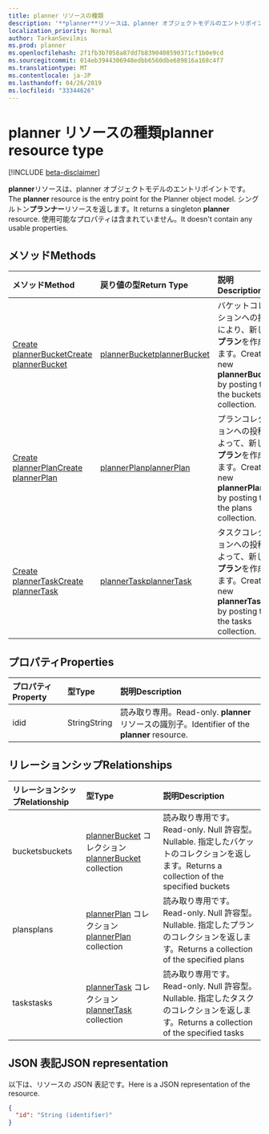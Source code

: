 ```yaml
---
title: planner リソースの種類
description: '**planner**リソースは、planner オブジェクトモデルのエントリポイントです。 シングルトン**プランナー**リソースを返します。  使用可能なプロパティは含まれていません。'
localization_priority: Normal
author: TarkanSevilmis
ms.prod: planner
ms.openlocfilehash: 2f1fb3b7058a87dd7b8390408590371cf1b0e9cd
ms.sourcegitcommit: 014eb3944306948edbb6560dbe689816a168c4f7
ms.translationtype: MT
ms.contentlocale: ja-JP
ms.lasthandoff: 04/26/2019
ms.locfileid: "33344626"
---
```

# <a name="planner-resource-type"></a><span data-ttu-id="88470-105">planner リソースの種類</span><span class="sxs-lookup"><span data-stu-id="88470-105">planner resource type</span></span>

[!INCLUDE [beta-disclaimer](../../includes/beta-disclaimer.md)]

<span data-ttu-id="88470-106">**planner**リソースは、planner オブジェクトモデルのエントリポイントです。</span><span class="sxs-lookup"><span data-stu-id="88470-106">The **planner** resource is the entry point for the Planner object model.</span></span> <span data-ttu-id="88470-107">シングルトン**プランナー**リソースを返します。</span><span class="sxs-lookup"><span data-stu-id="88470-107">It returns a singleton **planner** resource.</span></span>  <span data-ttu-id="88470-108">使用可能なプロパティは含まれていません。</span><span class="sxs-lookup"><span data-stu-id="88470-108">It doesn't contain any usable properties.</span></span>


## <a name="methods"></a><span data-ttu-id="88470-109">メソッド</span><span class="sxs-lookup"><span data-stu-id="88470-109">Methods</span></span>

| <span data-ttu-id="88470-110">メソッド</span><span class="sxs-lookup"><span data-stu-id="88470-110">Method</span></span>           | <span data-ttu-id="88470-111">戻り値の型</span><span class="sxs-lookup"><span data-stu-id="88470-111">Return Type</span></span>    |<span data-ttu-id="88470-112">説明</span><span class="sxs-lookup"><span data-stu-id="88470-112">Description</span></span>|
|:---------------|:--------|:----------|
|[<span data-ttu-id="88470-113">Create plannerBucket</span><span class="sxs-lookup"><span data-stu-id="88470-113">Create plannerBucket</span></span>](../api/planner-post-buckets.md) |[<span data-ttu-id="88470-114">plannerBucket</span><span class="sxs-lookup"><span data-stu-id="88470-114">plannerBucket</span></span>](plannerbucket.md)| <span data-ttu-id="88470-115">バケットコレクションへの投稿により、新しい**プラン**を作成します。</span><span class="sxs-lookup"><span data-stu-id="88470-115">Create a new **plannerBucket** by posting to the buckets collection.</span></span>|
|[<span data-ttu-id="88470-116">Create plannerPlan</span><span class="sxs-lookup"><span data-stu-id="88470-116">Create plannerPlan</span></span>](../api/planner-post-plans.md) |[<span data-ttu-id="88470-117">plannerPlan</span><span class="sxs-lookup"><span data-stu-id="88470-117">plannerPlan</span></span>](plannerplan.md)| <span data-ttu-id="88470-118">プランコレクションへの投稿によって、新しい**プラン**を作成します。</span><span class="sxs-lookup"><span data-stu-id="88470-118">Create a new **plannerPlan** by posting to the plans collection.</span></span>|
|[<span data-ttu-id="88470-119">Create plannerTask</span><span class="sxs-lookup"><span data-stu-id="88470-119">Create plannerTask</span></span>](../api/planner-post-tasks.md) |[<span data-ttu-id="88470-120">plannerTask</span><span class="sxs-lookup"><span data-stu-id="88470-120">plannerTask</span></span>](plannertask.md)| <span data-ttu-id="88470-121">タスクコレクションへの投稿によって、新しい**プラン**を作成します。</span><span class="sxs-lookup"><span data-stu-id="88470-121">Create a new **plannerTask** by posting to the tasks collection.</span></span>|

## <a name="properties"></a><span data-ttu-id="88470-122">プロパティ</span><span class="sxs-lookup"><span data-stu-id="88470-122">Properties</span></span>
| <span data-ttu-id="88470-123">プロパティ</span><span class="sxs-lookup"><span data-stu-id="88470-123">Property</span></span>     | <span data-ttu-id="88470-124">型</span><span class="sxs-lookup"><span data-stu-id="88470-124">Type</span></span>   |<span data-ttu-id="88470-125">説明</span><span class="sxs-lookup"><span data-stu-id="88470-125">Description</span></span>|
|:---------------|:--------|:----------|
|<span data-ttu-id="88470-126">id</span><span class="sxs-lookup"><span data-stu-id="88470-126">id</span></span>|<span data-ttu-id="88470-127">String</span><span class="sxs-lookup"><span data-stu-id="88470-127">String</span></span>| <span data-ttu-id="88470-128">読み取り専用。</span><span class="sxs-lookup"><span data-stu-id="88470-128">Read-only.</span></span> <span data-ttu-id="88470-129">**planner**リソースの識別子。</span><span class="sxs-lookup"><span data-stu-id="88470-129">Identifier of the **planner** resource.</span></span>|

## <a name="relationships"></a><span data-ttu-id="88470-130">リレーションシップ</span><span class="sxs-lookup"><span data-stu-id="88470-130">Relationships</span></span>
| <span data-ttu-id="88470-131">リレーションシップ</span><span class="sxs-lookup"><span data-stu-id="88470-131">Relationship</span></span> | <span data-ttu-id="88470-132">型</span><span class="sxs-lookup"><span data-stu-id="88470-132">Type</span></span>   |<span data-ttu-id="88470-133">説明</span><span class="sxs-lookup"><span data-stu-id="88470-133">Description</span></span>|
|:---------------|:--------|:----------|
|<span data-ttu-id="88470-134">buckets</span><span class="sxs-lookup"><span data-stu-id="88470-134">buckets</span></span>|<span data-ttu-id="88470-135">[plannerBucket](plannerbucket.md) コレクション</span><span class="sxs-lookup"><span data-stu-id="88470-135">[plannerBucket](plannerbucket.md) collection</span></span>| <span data-ttu-id="88470-136">読み取り専用です。</span><span class="sxs-lookup"><span data-stu-id="88470-136">Read-only.</span></span> <span data-ttu-id="88470-137">Null 許容型。</span><span class="sxs-lookup"><span data-stu-id="88470-137">Nullable.</span></span> <span data-ttu-id="88470-138">指定したバケットのコレクションを返します。</span><span class="sxs-lookup"><span data-stu-id="88470-138">Returns a collection of the specified buckets</span></span>|
|<span data-ttu-id="88470-139">plans</span><span class="sxs-lookup"><span data-stu-id="88470-139">plans</span></span>|<span data-ttu-id="88470-140">[plannerPlan](plannerplan.md) コレクション</span><span class="sxs-lookup"><span data-stu-id="88470-140">[plannerPlan](plannerplan.md) collection</span></span>| <span data-ttu-id="88470-141">読み取り専用です。</span><span class="sxs-lookup"><span data-stu-id="88470-141">Read-only.</span></span> <span data-ttu-id="88470-142">Null 許容型。</span><span class="sxs-lookup"><span data-stu-id="88470-142">Nullable.</span></span> <span data-ttu-id="88470-143">指定したプランのコレクションを返します。</span><span class="sxs-lookup"><span data-stu-id="88470-143">Returns a collection of the specified plans</span></span>|
|<span data-ttu-id="88470-144">tasks</span><span class="sxs-lookup"><span data-stu-id="88470-144">tasks</span></span>|<span data-ttu-id="88470-145">[plannerTask](plannertask.md) コレクション</span><span class="sxs-lookup"><span data-stu-id="88470-145">[plannerTask](plannertask.md) collection</span></span>| <span data-ttu-id="88470-146">読み取り専用です。</span><span class="sxs-lookup"><span data-stu-id="88470-146">Read-only.</span></span> <span data-ttu-id="88470-147">Null 許容型。</span><span class="sxs-lookup"><span data-stu-id="88470-147">Nullable.</span></span> <span data-ttu-id="88470-148">指定したタスクのコレクションを返します。</span><span class="sxs-lookup"><span data-stu-id="88470-148">Returns a collection of the specified tasks</span></span>|

## <a name="json-representation"></a><span data-ttu-id="88470-149">JSON 表記</span><span class="sxs-lookup"><span data-stu-id="88470-149">JSON representation</span></span>
<span data-ttu-id="88470-150">以下は、リソースの JSON 表記です。</span><span class="sxs-lookup"><span data-stu-id="88470-150">Here is a JSON representation of the resource.</span></span>

<!-- {
  "blockType": "resource",
  "optionalProperties": [

  ],
  "keyProperty": "id",
  "baseType":"microsoft.graph.entity",  
  "@odata.type": "microsoft.graph.planner"
}-->

```json
{
  "id": "String (identifier)"
}

```

<!-- uuid: 8fcb5dbc-d5aa-4681-8e31-b001d5168d79
2015-10-25 14:57:30 UTC -->
<!--
{
  "type": "#page.annotation",
  "description": "planner resource",
  "keywords": "",
  "section": "documentation",
  "tocPath": "",
  "suppressions": []
}
-->

